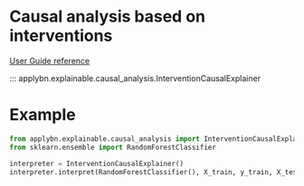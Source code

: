 # Causal analysis based on interventions

[User Guide reference](../../user-guide/exmplainable_module/interventional_analysis.md)

::: applybn.explainable.causal_analysis.InterventionCausalExplainer


# Example

```python
from applybn.explainable.causal_analysis import InterventionCausalExplainer
from sklearn.ensemble import RandomForestClassifier

interpreter = InterventionCausalExplainer()
interpreter.interpret(RandomForestClassifier(), X_train, y_train, X_test, y_test)
```

